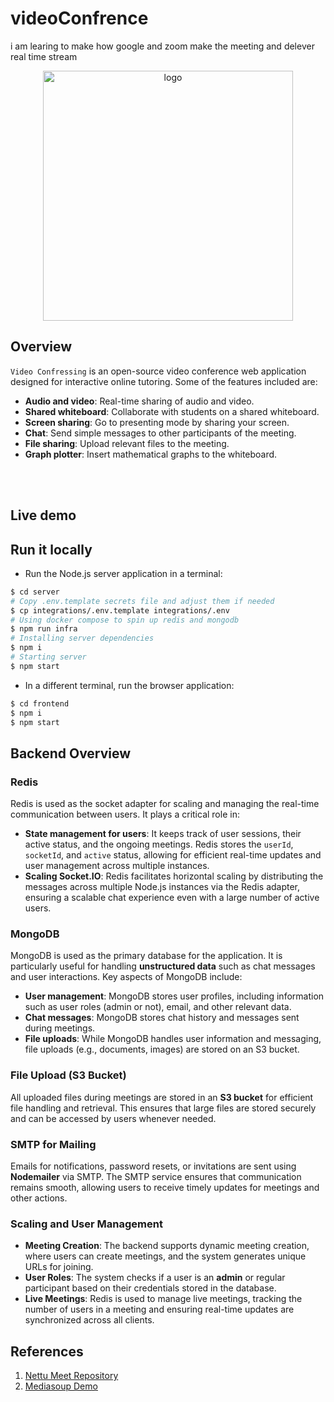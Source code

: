 # videoConfrence

i am learing to make how google and zoom make the meeting and delever real time stream

<div align="center">
<img width="400" src="docs/logo.png" alt="logo">
</div>

## Overview

`Video Confressing` is an open-source video conference web application designed for interactive online tutoring. Some of the features included are:

- **Audio and video**: Real-time sharing of audio and video.
- **Shared whiteboard**: Collaborate with students on a shared whiteboard.
- **Screen sharing**: Go to presenting mode by sharing your screen.
- **Chat**: Send simple messages to other participants of the meeting.
- **File sharing**: Upload relevant files to the meeting.
- **Graph plotter**: Insert mathematical graphs to the whiteboard.

<br />
<div align="center">
<img src="docs/app.png" alt=""/>
</div>
<br />

## Live demo

<!-- [Live demo](https://meet.nettubooking.com) -->

## Run it locally

- Run the Node.js server application in a terminal:

```bash
$ cd server
# Copy .env.template secrets file and adjust them if needed
$ cp integrations/.env.template integrations/.env
# Using docker compose to spin up redis and mongodb
$ npm run infra
# Installing server dependencies
$ npm i
# Starting server
$ npm start
```

- In a different terminal, run the browser application:

```bash
$ cd frontend
$ npm i
$ npm start
```

## Backend Overview

### Redis

Redis is used as the socket adapter for scaling and managing the real-time communication between users. It plays a critical role in:

- **State management for users**: It keeps track of user sessions, their active status, and the ongoing meetings. Redis stores the `userId`, `socketId`, and `active` status, allowing for efficient real-time updates and user management across multiple instances.
- **Scaling Socket.IO**: Redis facilitates horizontal scaling by distributing the messages across multiple Node.js instances via the Redis adapter, ensuring a scalable chat experience even with a large number of active users.

### MongoDB

MongoDB is used as the primary database for the application. It is particularly useful for handling **unstructured data** such as chat messages and user interactions. Key aspects of MongoDB include:

- **User management**: MongoDB stores user profiles, including information such as user roles (admin or not), email, and other relevant data.
- **Chat messages**: MongoDB stores chat history and messages sent during meetings.
- **File uploads**: While MongoDB handles user information and messaging, file uploads (e.g., documents, images) are stored on an S3 bucket.

### File Upload (S3 Bucket)

All uploaded files during meetings are stored in an **S3 bucket** for efficient file handling and retrieval. This ensures that large files are stored securely and can be accessed by users whenever needed.

### SMTP for Mailing

Emails for notifications, password resets, or invitations are sent using **Nodemailer** via SMTP. The SMTP service ensures that communication remains smooth, allowing users to receive timely updates for meetings and other actions.

### Scaling and User Management

- **Meeting Creation**: The backend supports dynamic meeting creation, where users can create meetings, and the system generates unique URLs for joining.
- **User Roles**: The system checks if a user is an **admin** or regular participant based on their credentials stored in the database.
- **Live Meetings**: Redis is used to manage live meetings, tracking the number of users in a meeting and ensuring real-time updates are synchronized across all clients.

## References

1. [Nettu Meet Repository](https://github.com/fmeringdal/nettu-meet)
2. [Mediasoup Demo](https://github.com/versatica/mediasoup-demo)
